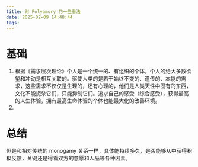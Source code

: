 ```yaml
---
title: 对 Polyamory 的一些看法
date: 2025-02-09 14:48:44
tags:
---
```


# 基础

1. 根据《需求层次理论》个人是一个统一的、有组织的个体，个人的绝大多数欲望和冲动是相互关联的。驱使人类的是若干始终不变的、遗传的、本能的需求，这些需求不仅仅是生理的，还有心理的，他们是人类天性中固有的东西，文化不能扼杀它们，只能抑制它们。追求自己的感受（综合感受），获得最高的人生体验，拥有最高生命体验的个体也能最大化的改善环境。
1. 

# 总结

但是和相对传统的 monogamy 关系一样，具体能持续多久，是否能够从中获得积极反馈，关键还是得看双方的意愿和人品等各种因素。
